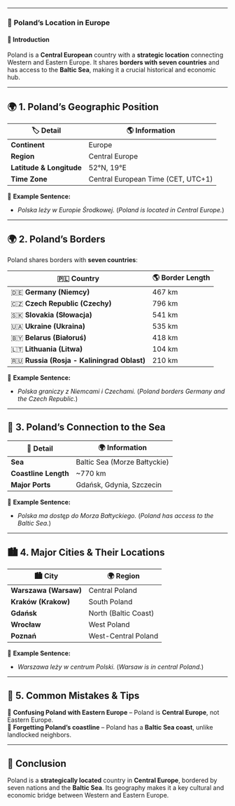 
---
### 📍 **Poland’s Location in Europe**

#### 📌 **Introduction**

Poland is a **Central European** country with a **strategic location** connecting Western and Eastern Europe. It shares **borders with seven countries** and has access to the **Baltic Sea**, making it a crucial historical and economic hub.

---

## 🌍 **1. Poland’s Geographic Position**

|🏷 **Detail**|🌎 **Information**|
|---|---|
|**Continent**|Europe|
|**Region**|Central Europe|
|**Latitude & Longitude**|52°N, 19°E|
|**Time Zone**|Central European Time (CET, UTC+1)|

🔹 **Example Sentence:**

- _Polska leży w Europie Środkowej._ (_Poland is located in Central Europe._)
    

---

## 🌍 **2. Poland’s Borders**

Poland shares borders with **seven countries**:

|🇵🇱 **Country**|🌎 **Border Length**|
|---|---|
|🇩🇪 **Germany (Niemcy)**|467 km|
|🇨🇿 **Czech Republic (Czechy)**|796 km|
|🇸🇰 **Slovakia (Słowacja)**|541 km|
|🇺🇦 **Ukraine (Ukraina)**|535 km|
|🇧🇾 **Belarus (Białoruś)**|418 km|
|🇱🇹 **Lithuania (Litwa)**|104 km|
|🇷🇺 **Russia (Rosja - Kaliningrad Oblast)**|210 km|

🔹 **Example Sentence:**

- _Polska graniczy z Niemcami i Czechami._ (_Poland borders Germany and the Czech Republic._)
    

---

## 🌊 **3. Poland’s Connection to the Sea**

|🌊 **Detail**|🌍 **Information**|
|---|---|
|**Sea**|Baltic Sea (Morze Bałtyckie)|
|**Coastline Length**|~770 km|
|**Major Ports**|Gdańsk, Gdynia, Szczecin|

🔹 **Example Sentence:**

- _Polska ma dostęp do Morza Bałtyckiego._ (_Poland has access to the Baltic Sea._)
    

---

## 🏙 **4. Major Cities & Their Locations**

|🏙 **City**|🌍 **Region**|
|---|---|
|**Warszawa (Warsaw)**|Central Poland|
|**Kraków (Krakow)**|South Poland|
|**Gdańsk**|North (Baltic Coast)|
|**Wrocław**|West Poland|
|**Poznań**|West-Central Poland|

🔹 **Example Sentence:**

- _Warszawa leży w centrum Polski._ (_Warsaw is in central Poland._)
    

---

## 🚀 **5. Common Mistakes & Tips**

🔸 **Confusing Poland with Eastern Europe** – Poland is **Central Europe**, not Eastern Europe.  
🔸 **Forgetting Poland’s coastline** – Poland has a **Baltic Sea coast**, unlike landlocked neighbors.

---

## 🏁 **Conclusion**

Poland is a **strategically located** country in **Central Europe**, bordered by seven nations and the **Baltic Sea**. Its geography makes it a key cultural and economic bridge between Western and Eastern Europe.